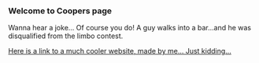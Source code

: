### Welcome to Coopers page

Wanna hear a joke... Of course you do! A guy walks into a bar...and he was disqualified from the limbo contest.

[Here is a link to a much cooler website, made by me... Just kidding...](https://cooper-schiwart.github.io/)

